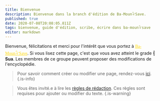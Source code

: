 ```yaml
---
title: Bienvenue
description: Bienvenue dans la branch d'édition de Ba-Moun𓅝Save.
published: true
date: 2020-07-08T20:08:05.811Z
tags: bienvenue, guide d'édition, scribe, écrire dans ba-moun𓅝save
editor: markdown
---
```


Bienvenue, félicitations et merci pour l'intérêt que vous portez à <a href="/fr/home" style="font-family:'Yatra One', 'PT-Serif', serif;color: gold" >Ba-Moun𓅝Save</a>.
Si vous lisez cette page, c'est que vous avez atteint le grade **𓏜 Sua**. Les membres de ce groupe peuvent proposer des modifications de l'encyclopédie.

> Pour savoir comment créer ou modifier une page, rendez-vous [ici](/fr/en-cours/creer-editer-page).
{.is-info}

> Vous êtes invité.e à lire les [règles de rédaction](/fr/en-cours/regles-de-redaction). Ces règles sont requises pour ajouter ou modifier du texte.
{.is-warning}
